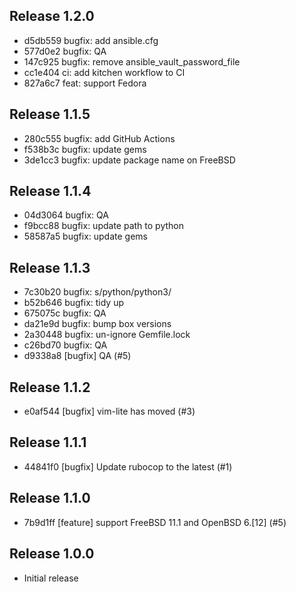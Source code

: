 ## Release 1.2.0

* d5db559 bugfix: add ansible.cfg
* 577d0e2 bugfix: QA
* 147c925 bugfix: remove ansible_vault_password_file
* cc1e404 ci: add kitchen workflow to CI
* 827a6c7 feat: support Fedora

## Release 1.1.5

* 280c555 bugfix: add GitHub Actions
* f538b3c bugfix: update gems
* 3de1cc3 bugfix: update package name on FreeBSD

## Release 1.1.4

* 04d3064 bugfix: QA
* f9bcc88 bugfix: update path to python
* 58587a5 bugfix: update gems

## Release 1.1.3

* 7c30b20 bugfix: s/python/python3/
* b52b646 bugfix: tidy up
* 675075c bugfix: QA
* da21e9d bugfix: bump box versions
* 2a30448 bugfix: un-ignore Gemfile.lock
* c26bd70 bugfix: QA
* d9338a8 [bugfix] QA (#5)

## Release 1.1.2

* e0af544 [bugfix] vim-lite has moved (#3)

## Release 1.1.1

* 44841f0 [bugfix] Update rubocop to the latest (#1)

## Release 1.1.0

* 7b9d1ff [feature] support FreeBSD 11.1 and OpenBSD 6.[12] (#5)

## Release 1.0.0

* Initial release
